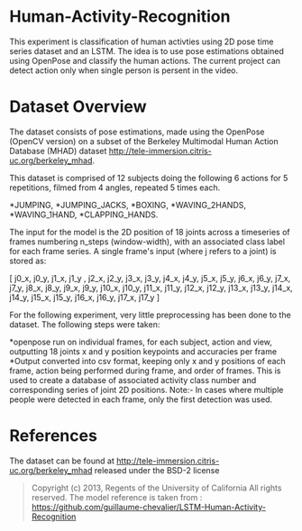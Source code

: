 # Human-Activity-Recognition
This experiment is classification of human activties using 2D pose time series dataset and an LSTM. The idea is to use pose estimations obtained using OpenPose and classify the human actions. The current project can detect action only when single person is persent in the video.

# Dataset Overview
The dataset consists of pose estimations, made using the  OpenPose (OpenCV version) on a subset of the Berkeley Multimodal Human Action Database (MHAD) dataset http://tele-immersion.citris-uc.org/berkeley_mhad.

This dataset is comprised of 12 subjects doing the following 6 actions for 5 repetitions, filmed from 4 angles, repeated 5 times each.

*JUMPING,
*JUMPING_JACKS,
*BOXING,
*WAVING_2HANDS,
*WAVING_1HAND,
*CLAPPING_HANDS.

The input for the model is the 2D position of 18 joints across a timeseries of frames numbering n_steps (window-width), with an associated class label for each frame series.
A single frame's input (where j refers to a joint) is stored as:

[ j0_x, j0_y, j1_x, j1_y , j2_x, j2_y, j3_x, j3_y, j4_x, j4_y, j5_x, j5_y, j6_x, j6_y, j7_x, j7_y, j8_x, j8_y, j9_x, j9_y, j10_x, j10_y, j11_x, j11_y, j12_x, j12_y, j13_x, j13_y, j14_x, j14_y, j15_x, j15_y, j16_x, j16_y, j17_x, j17_y ]

For the following experiment, very little preprocessing has been done to the dataset.
The following steps were taken:

*openpose run on individual frames, for each subject, action and view, outputting 18 joints x and y position keypoints and accuracies per frame
*Output converted into csv format, keeping only x and y positions of each frame, action being performed during frame, and order of frames. This is used to create a database of associated activity class number and corresponding series of joint 2D positions.
Note:- In cases where  multiple people were detected in each frame, only the first detection was used. 

# References
The dataset can be found at http://tele-immersion.citris-uc.org/berkeley_mhad released under the BSD-2 license
>Copyright (c) 2013, Regents of the University of California All rights reserved.
The model reference is taken from :
>https://github.com/guillaume-chevalier/LSTM-Human-Activity-Recognition
